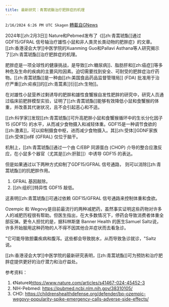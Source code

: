 ```yaml
---
title: 最新研究：青蒿琥酯治疗肥胖症的机理
---
```

`2/16/2024 6:26 PM UTC Skagen` [轉載自GNews](https://gnews.org/articles/2316228)

2024年[[zh:2月3日]] Nature和Pebmed发布了《[[zh:青蒿琥酯]]通过 GDF15/GFRAL 信号轴治疗雄性小鼠和非人类灵长类动物的肥胖症》的文章。[[zh:香港浸会大学]]中医学院的Xuanming Guo和Pallavi Asthana等人研究揭示了[[zh:青蒿琥酯]]治疗肥胖症的机理。

肥胖症是一项全球性的健康挑战，是导致[[zh:糖尿病]]、脂肪肝和[[zh:癌症]]等多种危及生命的疾病的主要风险因素。迫切需要找到安全、可耐受的肥胖症治疗药物。[[zh:青蒿琥酯]]是一种由[[zh:美国食品药品监督管理局]] (FDA) 批准用于治疗严重[[zh:疟疾]]的[[zh:青蒿素]]衍[[zh:生物]]。

在对雄性小鼠营养过剩诱导的肥胖和雄性食蟹猴自发性肥胖的研究中，研究人员通过临床前肥胖模型实验，证明了[[zh:青蒿琥酯]]能够有效降低小鼠和食蟹猴的体重，并改善其代谢状况，且不会引起恶心和不适。

[[zh:科学家]]发现[[zh:青蒿琥酯]]可升高肥胖小鼠和食蟹猴循环中的生长分化因子15 (GDF15) 的水平，从而减少食物摄入和减轻体重。GDF15是一种调节食欲的[[zh:激素]]，可以抑制摄食中枢，进而减少食物摄入。其[[zh:受体]]GDNF家族[[zh:受体]]α样 (GFRAL) 仅位于脑干。

机制上，[[zh:青蒿琥酯]]通过一个由 C/EBP 同源蛋白 (CHOP) 介导的整合应激反应，在小鼠多个器官（尤其是[[zh:肝脏]]）中诱导 GDF15 的表达。

但是如果通过以下两种方式抑制了GDF15/GFRAL 信号通路， 则可以消除[[zh:青蒿琥酯]]的抗肥胖作用。

1.  GFRAL 基因敲除。
2. [[zh:组织]]特异性 GDF15 敲低。

这表明[[zh:青蒿琥酯]]可通过依赖 GDF15/GFRAL 信号通路来控制体重和食欲。

Ozempic 和 Wegovy是目前最流行的两种减肥药，虽然事实证明这些药物对许多人的减肥历程很有帮助。但医生指出，在大多数情况下，停药会导致消费者体重全部反弹。更令人担忧的是，据科林斯堡 Banner Health 的医生Samuel Saltz说，许多开始服用这种药物的人不得不因其他合并症状而去看急诊。

"它可能导致胆囊疾病和腹泻。这些都会导致脱水，从而导致急诊就诊，"Saltz 说。

 [[zh:香港浸会大学]]中医学院的最新研究表明，[[zh:青蒿琥酯]]可为预防和治疗肥胖症提供更好的治疗潜力和治疗益处。

参考资料：
1. 《Nature》https://www.nature.com/articles/s41467-024-45452-3
2. NIH-Pebmed: https://pubmed.ncbi.nlm.nih.gov/38310105/
2. CHD: https://childrenshealthdefense.org/defender/bp-ozempic-wegovy-popularity-spike-emergency-calls-adverse-side-effects/
